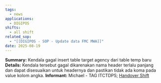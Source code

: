 ```yaml
---
tags:
  - news
applications:
  - DIGIPOS
shifts:
  - all shift
related_sop:
  - "[[DIGIPOS - SOP - Update data FMC MWA]]"
date: 2025-08-19
---
```

**Summary:** Kendala gagal insert table target agency dari table temp baru
**Details:** Kendala tersebut gagal dikarenakan nama header terlalu panjang dan dapat disesuaikan untuk headernya dan pastikan tidak ada koma pada value kolom angka.
**Informant:** Michael - TAG ITCTDPS; [Handover Shift ](https://t.me/c/1939877340/39942/90490)
